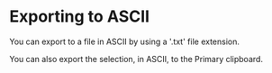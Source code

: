 # Exporting to ASCII

You can export to a file in ASCII by using a '.txt' file extension.

You can also export the selection, in ASCII, to the Primary clipboard.

